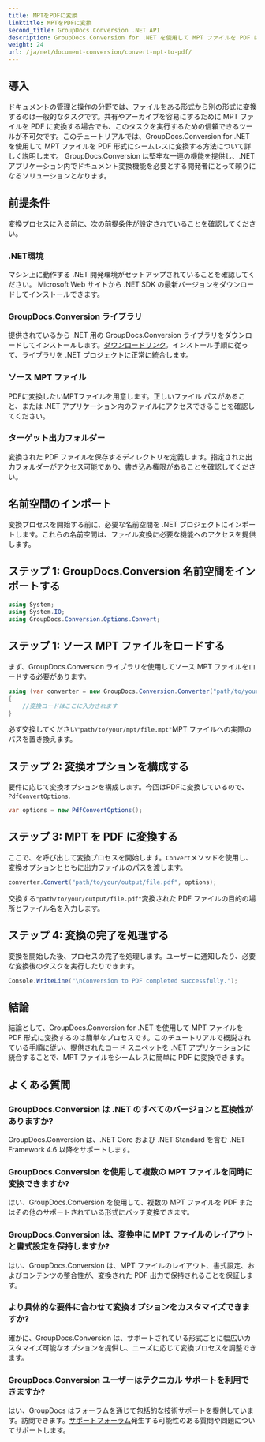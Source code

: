 ```yaml
---
title: MPTをPDFに変換
linktitle: MPTをPDFに変換
second_title: GroupDocs.Conversion .NET API
description: GroupDocs.Conversion for .NET を使用して MPT ファイルを PDF に簡単に変換する方法を学びます。統合と効率的なドキュメント管理については、ステップバイステップに従ってください。
weight: 24
url: /ja/net/document-conversion/convert-mpt-to-pdf/
---
```

## 導入
ドキュメントの管理と操作の分野では、ファイルをある形式から別の形式に変換するのは一般的なタスクです。共有やアーカイブを容易にするために MPT ファイルを PDF に変換する場合でも、このタスクを実行するための信頼できるツールが不可欠です。このチュートリアルでは、GroupDocs.Conversion for .NET を使用して MPT ファイルを PDF 形式にシームレスに変換する方法について詳しく説明します。 GroupDocs.Conversion は堅牢な一連の機能を提供し、.NET アプリケーション内でドキュメント変換機能を必要とする開発者にとって頼りになるソリューションとなります。
## 前提条件
変換プロセスに入る前に、次の前提条件が設定されていることを確認してください。
### .NET環境
マシン上に動作する .NET 開発環境がセットアップされていることを確認してください。 Microsoft Web サイトから .NET SDK の最新バージョンをダウンロードしてインストールできます。
### GroupDocs.Conversion ライブラリ
提供されているから .NET 用の GroupDocs.Conversion ライブラリをダウンロードしてインストールします。[ダウンロードリンク](https://releases.groupdocs.com/conversion/net/)。インストール手順に従って、ライブラリを .NET プロジェクトに正常に統合します。
### ソース MPT ファイル
PDFに変換したいMPTファイルを用意します。正しいファイル パスがあること、または .NET アプリケーション内のファイルにアクセスできることを確認してください。
### ターゲット出力フォルダー
変換された PDF ファイルを保存するディレクトリを定義します。指定された出力フォルダーがアクセス可能であり、書き込み権限があることを確認してください。

## 名前空間のインポート
変換プロセスを開始する前に、必要な名前空間を .NET プロジェクトにインポートします。これらの名前空間は、ファイル変換に必要な機能へのアクセスを提供します。
## ステップ 1: GroupDocs.Conversion 名前空間をインポートする
```csharp
using System;
using System.IO;
using GroupDocs.Conversion.Options.Convert;
```
## ステップ 1: ソース MPT ファイルをロードする
まず、GroupDocs.Conversion ライブラリを使用してソース MPT ファイルをロードする必要があります。
```csharp
using (var converter = new GroupDocs.Conversion.Converter("path/to/your/mpt/file.mpt"))
{
    //変換コードはここに入力されます
}
```
必ず交換してください`"path/to/your/mpt/file.mpt"`MPT ファイルへの実際のパスを置き換えます。
## ステップ 2: 変換オプションを構成する
要件に応じて変換オプションを構成します。今回はPDFに変換しているので、`PdfConvertOptions`.
```csharp
var options = new PdfConvertOptions();
```
## ステップ 3: MPT を PDF に変換する
ここで、を呼び出して変換プロセスを開始します。`Convert`メソッドを使用し、変換オプションとともに出力ファイルのパスを渡します。
```csharp
converter.Convert("path/to/your/output/file.pdf", options);
```
交換する`"path/to/your/output/file.pdf"`変換された PDF ファイルの目的の場所とファイル名を入力します。
## ステップ 4: 変換の完了を処理する
変換を開始した後、プロセスの完了を処理します。ユーザーに通知したり、必要な変換後のタスクを実行したりできます。
```csharp
Console.WriteLine("\nConversion to PDF completed successfully.");
```

## 結論
結論として、GroupDocs.Conversion for .NET を使用して MPT ファイルを PDF 形式に変換するのは簡単なプロセスです。このチュートリアルで概説されている手順に従い、提供されたコード スニペットを .NET アプリケーションに統合することで、MPT ファイルをシームレスに簡単に PDF に変換できます。
## よくある質問
### GroupDocs.Conversion は .NET のすべてのバージョンと互換性がありますか?
GroupDocs.Conversion は、.NET Core および .NET Standard を含む .NET Framework 4.6 以降をサポートします。
### GroupDocs.Conversion を使用して複数の MPT ファイルを同時に変換できますか?
はい、GroupDocs.Conversion を使用して、複数の MPT ファイルを PDF またはその他のサポートされている形式にバッチ変換できます。
### GroupDocs.Conversion は、変換中に MPT ファイルのレイアウトと書式設定を保持しますか?
はい、GroupDocs.Conversion は、MPT ファイルのレイアウト、書式設定、およびコンテンツの整合性が、変換された PDF 出力で保持されることを保証します。
### より具体的な要件に合わせて変換オプションをカスタマイズできますか?
確かに、GroupDocs.Conversion は、サポートされている形式ごとに幅広いカスタマイズ可能なオプションを提供し、ニーズに応じて変換プロセスを調整できます。
### GroupDocs.Conversion ユーザーはテクニカル サポートを利用できますか?
はい、GroupDocs はフォーラムを通じて包括的な技術サポートを提供しています。訪問できます。[サポートフォーラム](https://forum.groupdocs.com/c/conversion/11)発生する可能性のある質問や問題についてサポートします。